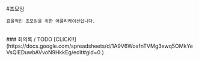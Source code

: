 
#조모임 
```
효율적인 조모임을 위한 어플리케이션입니다. 
```
<br	>
### 회의록 / TODO 
[CLICK!!](https://docs.google.com/spreadsheets/d/1A9V6WoafnTVMg3xwq5OMkYeVsQlEDuwbAVvoN9HkkEg/edit#gid=0
)

